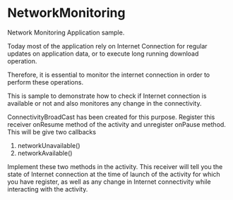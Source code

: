 # NetworkMonitoring
Network Monitoring Application sample.

Today most of the application rely on Internet Connection for regular updates on application data,
or to execute long running download operation.

Therefore, it is essential to monitor the internet connection in order to perform these operations.

This is sample to demonstrate how to check if Internet connection is available or not and also
monitores any change in the connectivity.

ConnectivityBroadCast has been created for this purpose.
Register this receiver onResume method of the activity and unregister onPause method. 
This will be give two callbacks

1. networkUnavailable()
2. networkAvailable()

Implement these two methods in the activity. 
This receiver will tell you the state of Internet connection at the time of launch of the activity for which you have register,
as well as any change in Internet connectivity while interacting with the activity.
